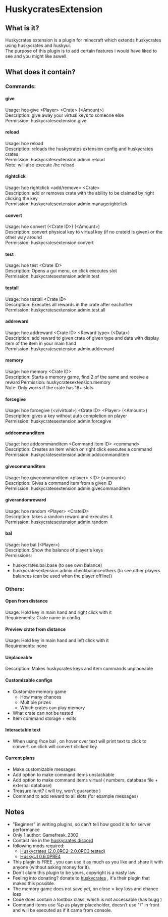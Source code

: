 # HuskycratesExtension

## What is it? 

Huskycrates extension is a plugin for minecraft which extends huskycrates using huskycrates and huskyui.  
The purpose of this plugin is to add certain features i would have liked to see and you might like aswell. 

## What does it contain? 

### Commands: 
#### give  
  Usage: hce give \<Player\> \<Crate\> (\<Amount\>)  
  Description: give away your virtual keys to someone else  
  Permission: huskycratesextension.give  

#### reload  
  Usage: hce reload  
  Description: reloads the huskycrates extension config and huskycrates crates  
  Permission: huskycratesextension.admin.reload  
  Note: will also execute /hc reload  
  
#### rightclick  
  Usage: hce rightclick \<add/remove\> \<Crate\>  
  Description: add or removes crate with the ability to be claimed by right clicking the key  
  Permission: huskycratesextension.admin.managerightclick  
  
#### convert  
  Usage: hce convert (\<Crate ID\>) (\<Amount\>)  
  Description: convert physical key to virtual key (if no crateid is given) or the other way around  
  Permission: huskycratesextension.convert  
  
#### test
  Usage: hce test \<Crate ID\>  
  Description: Opens a gui menu, on click executes slot  
  Permission: huskycratesextension.admin.test  
  
#### testall 
  Usage: hce testall \<Crate ID\>  
  Description: Executes all rewards in the crate after eachother  
  Permission: huskycratesextension.admin.test.all  
  
#### addreward
  Usage: hce addreward \<Crate ID\> \<Reward type\> (\<Data\>)  
  Description: add reward to given crate of given type and data with display item of the item in your main hand  
  Permission: huskycratesextension.admin.addreward  

#### memory
  Usage: hce memory \<Crate ID\>  
  Description: Starts a memory game, find 2 of the same and receive a reward
  Permission: huskycratesextension.memory  
  Note: Only works if the crate has 18+ slots
  
#### forcegive 
  Usage: hce forcegive (\<v/virtual\>) \<Crate ID\> \<Player\> (\<Amount\>)  
  Description: gives a key without auto completion on player  
  Permission: huskycratesextension.admin.forcegive  
  
#### addcommanditem 
  Usage: hce addcommanditem \<Command item ID\> \<command\>  
  Description: Creates an item which on right click executes a command  
  Permission: huskycratesextension.admin.addcommanditem  
  
#### givecommanditem  
  Usage: hce givecommanditem \<player\> \<ID\> (\<amount\>)  
  Description: Gives a command item from a given ID  
  Permission: huskycratesextension.admin.givecommanditem  
  
#### giverandomreward 
  Usage: hce random \<Player\> \<CrateID\>  
  Description: takes a random reward and executes it.  
  Permission: huskycratesextension.admin.random  
  
#### bal
  Usage: hce bal (\<Player\>)  
  Description: Show the balance of player's keys  
  Permissions:  
* huskycrates.bal.base (to see own balance)  
* huskycratesextension.admin.checkbalanceothers (to see other players balances (can be used when the player offline))


### Others:

#### Open from distance 
  Usage: Hold key in main hand and right click with it  
  Requirements: Crate name in config  
  
#### Preview crate from distance
  Usage: Hold key in main hand and left click with it  
  Requirements: none  
  
#### Unplaceable
  Description: Makes huskycrates keys and item commands unplaceable 

#### Customizable configs
   * Customize memory game  
      * How many chances  
      * Multiple prizes  
      * Which crates can play memory  
   * What crate can not be tested
   * Item command storage + edits

#### Interactable text  
* When using /hce bal , on hover over text will print text to click to convert. on click will convert clicked key.  

#### Current plans
* Make customizable messages
* Add option to make command items unstackable
* Add option to make command items virtual ( numbers, database file + external database) 
* Treasure hunt? ( will try, won't guarantee )  
* Command to add reward to all slots (for example messages) 

## Notes
  * "Beginner" in writing plugins, so can't tell how good it is for server performance  
  * Only 1 author: Gamefreak_2302 
  * Contact me in the [huskycrates discord](https://discord.gg/MUXdDmHQ4a)  
  * following mods required: 
    * [Huskycrates (2.0.0RC2-2.0.0RC3 tested)](https://ore.spongepowered.org/codeHusky/HuskyCrates) 
    * [HuskyUI 0.6.0PRE4](https://ore.spongepowered.org/codeHusky/HuskyUI)
  * This plugin is FREE , you can use it as much as you like and share it with anyone (without asking money for it).
  * Don't claim this plugin to be yours, copyright is a nasty law 
  * Feeling into donating? donate to [huskycrates](https://ore.spongepowered.org/codeHusky/HuskyCrates) , it's their plugin that makes this possible.
  * The memory game does not save yet, on close = key loss and chance loss  
  * Code does contain a lootbox class, which is not accessable (has bugg )
  * Command items use %p as player placeholder, doesn't use "/" in front and will be executed as if it came from console.

  
